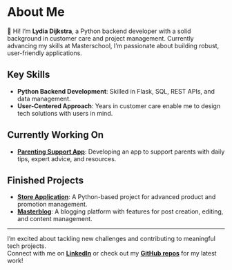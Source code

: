 # About Me

👋 Hi! I’m **Lydia Dijkstra**, a Python backend developer with a solid background in customer care and project management. Currently advancing my skills at Masterschool, I’m passionate about building robust, user-friendly applications.

## Key Skills
- **Python Backend Development**: Skilled in Flask, SQL, REST APIs, and data management.
- **User-Centered Approach**: Years in customer care enable me to design tech solutions with users in mind.

## **Currently Working On**
- [**Parenting Support App**](#): Developing an app to support parents with daily tips, expert advice, and resources.

## **Finished Projects**
- [**Store Application**](https://github.com/lydiadijkstra/best_buy): A Python-based project for advanced product and promotion management.  
- [**Masterblog**](https://github.com/lydiadijkstra/Masterblog): A blogging platform with features for post creation, editing, and content management.

---

I’m excited about tackling new challenges and contributing to meaningful tech projects.  
Connect with me on [**LinkedIn**](https://www.linkedin.com/in/lydia-dijkstra-16143326b/) or check out my [**GitHub repos**](https://github.com/lydiadijkstra) for my latest work!
